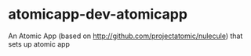 # atomicapp-dev-atomicapp
An Atomic App (based on http://github.com/projectatomic/nulecule) that sets up atomic app
